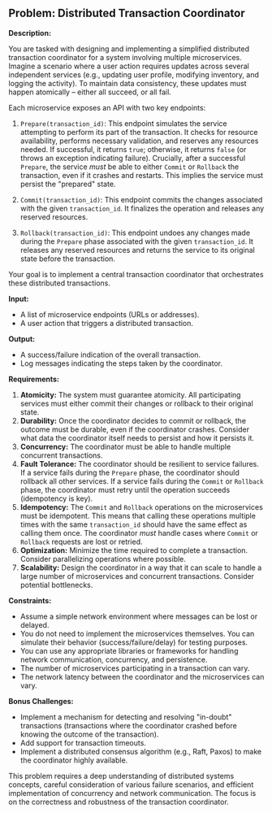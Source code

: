 ## Problem: Distributed Transaction Coordinator

**Description:**

You are tasked with designing and implementing a simplified distributed transaction coordinator for a system involving multiple microservices. Imagine a scenario where a user action requires updates across several independent services (e.g., updating user profile, modifying inventory, and logging the activity). To maintain data consistency, these updates must happen atomically – either all succeed, or all fail.

Each microservice exposes an API with two key endpoints:

1.  `Prepare(transaction_id)`: This endpoint simulates the service attempting to perform its part of the transaction. It checks for resource availability, performs necessary validation, and reserves any resources needed. If successful, it returns `true`; otherwise, it returns `false` (or throws an exception indicating failure).  Crucially, after a successful `Prepare`, the service *must* be able to either `Commit` or `Rollback` the transaction, even if it crashes and restarts.  This implies the service must persist the "prepared" state.

2.  `Commit(transaction_id)`:  This endpoint commits the changes associated with the given `transaction_id`. It finalizes the operation and releases any reserved resources.

3.  `Rollback(transaction_id)`: This endpoint undoes any changes made during the `Prepare` phase associated with the given `transaction_id`. It releases any reserved resources and returns the service to its original state before the transaction.

Your goal is to implement a central transaction coordinator that orchestrates these distributed transactions.

**Input:**

*   A list of microservice endpoints (URLs or addresses).
*   A user action that triggers a distributed transaction.

**Output:**

*   A success/failure indication of the overall transaction.
*   Log messages indicating the steps taken by the coordinator.

**Requirements:**

1.  **Atomicity:** The system must guarantee atomicity. All participating services must either commit their changes or rollback to their original state.
2.  **Durability:** Once the coordinator decides to commit or rollback, the outcome must be durable, even if the coordinator crashes.  Consider what data the coordinator itself needs to persist and how it persists it.
3.  **Concurrency:** The coordinator must be able to handle multiple concurrent transactions.
4.  **Fault Tolerance:** The coordinator should be resilient to service failures. If a service fails during the `Prepare` phase, the coordinator should rollback all other services. If a service fails during the `Commit` or `Rollback` phase, the coordinator must retry until the operation succeeds (idempotency is key).
5.  **Idempotency:** The `Commit` and `Rollback` operations on the microservices must be idempotent. This means that calling these operations multiple times with the same `transaction_id` should have the same effect as calling them once.  The coordinator *must* handle cases where `Commit` or `Rollback` requests are lost or retried.
6.  **Optimization:** Minimize the time required to complete a transaction. Consider parallelizing operations where possible.
7.  **Scalability:** Design the coordinator in a way that it can scale to handle a large number of microservices and concurrent transactions.  Consider potential bottlenecks.

**Constraints:**

*   Assume a simple network environment where messages can be lost or delayed.
*   You do not need to implement the microservices themselves. You can simulate their behavior (success/failure/delay) for testing purposes.
*   You can use any appropriate libraries or frameworks for handling network communication, concurrency, and persistence.
*   The number of microservices participating in a transaction can vary.
*   The network latency between the coordinator and the microservices can vary.

**Bonus Challenges:**

*   Implement a mechanism for detecting and resolving "in-doubt" transactions (transactions where the coordinator crashed before knowing the outcome of the transaction).
*   Add support for transaction timeouts.
*   Implement a distributed consensus algorithm (e.g., Raft, Paxos) to make the coordinator highly available.

This problem requires a deep understanding of distributed systems concepts, careful consideration of various failure scenarios, and efficient implementation of concurrency and network communication.  The focus is on the correctness and robustness of the transaction coordinator.
